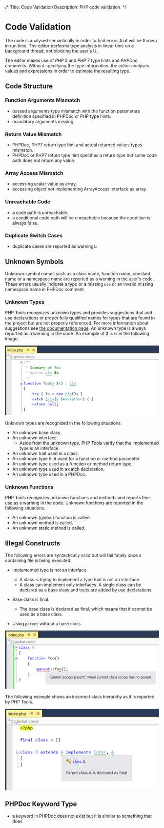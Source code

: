 ﻿/*
Title: Code Validation
Description: PHP code validation.
*/

# Code Validation

The code is analysed semantically in order to find errors that will be thrown in run time. The editor performs type analysis in linear time on a background thread, not blocking the user's UI.

The editor makes use of *PHP 5* and *PHP 7* type hints and *PHPDoc* comments. Without specifying the type information, the editor analyses values and expressions in order to estimate the resulting type.

## Code Structure

### Function Arguments Mismatch

- passed arguments type mismatch with the function parameters definition specified in PHPDoc or PHP type hints.
- mandatory arguments missing.

### Return Value Mismatch

- PHPDoc, PHP7 return type hint and actual returned values types mismatch.
- PHPDoc or PHP7 return type hint specifies a return type but some code path does not return any value.

### Array Access Mismatch

- accessing scalar value as array.
- accessing object not implementing ArrayAccess interface as array.

### Unreachable Code

- a code path is unreachable.
- a conditional code path will be unreachable because the condition is always false.

### Duplicate Switch Cases

- duplicate cases are reported as warnings.

## Unknown Symbols

Unknown symbol names such as a class name, function name, constant name or a namespace name are reported as a warning in the user's code. 
These errors usually indicate a typo or a missing `use` or an invalid missing namespace name in PHPDoc comment.

### Unknown Types

PHP Tools recognizes unknown types and provides suggestions that add use declarations or proper fully qualified names for types that are found in the project but are not properly referenced. For more information about suggestions see [the documentation page](../editor/suggestions.md).
An unknown type is always reported as a warning in the code. An example of this is in the following image:

![Unknown types](imgs/unknown-types.png)

Unknown types are recognized in the following situations:

- An unknown base class.
- An unknown interface.
  - Aside from the unknown type, PHP Tools verify that the implemented type is an interface.
- An unknown trait used in a class.
- An unknown type hint used for a function or method parameter.
- An unknown type used as a function or method return type.
- An unknown type used in a catch declaration.
- An unknown type used in a PHPDoc.

### Unknown Functions

PHP Tools recognizes unknown functions and methods and reports their use as a warning in the code.
Unknown functions are reported in the following situations.

- An unknown (global) function is called.
- An unknown method is called.
- An unknown static method is called.

## Illegal Constructs

The following errors are syntactically valid but will fail fatally once a containing file is being executed.

- Implemented type is not an interface
  - A class is trying to implement a type that is not an interface. 
  - A class can implement only interfaces. A single class can be declared as a base class and traits are added by use declarations.

- Base class is final.
  - The base class is declared as final, which means that it cannot be used as a base class.

- Using `parent` without a base class.

![No base class](imgs/no-parent.png)

The following example shows an incorrect class hierarchy as it is reported by PHP Tools.

![Invalid hierarchy](imgs/code-structure.png)

## PHPDoc Keyword Type

- a keyword in PHPDoc does not exist but it is similar to something that does
